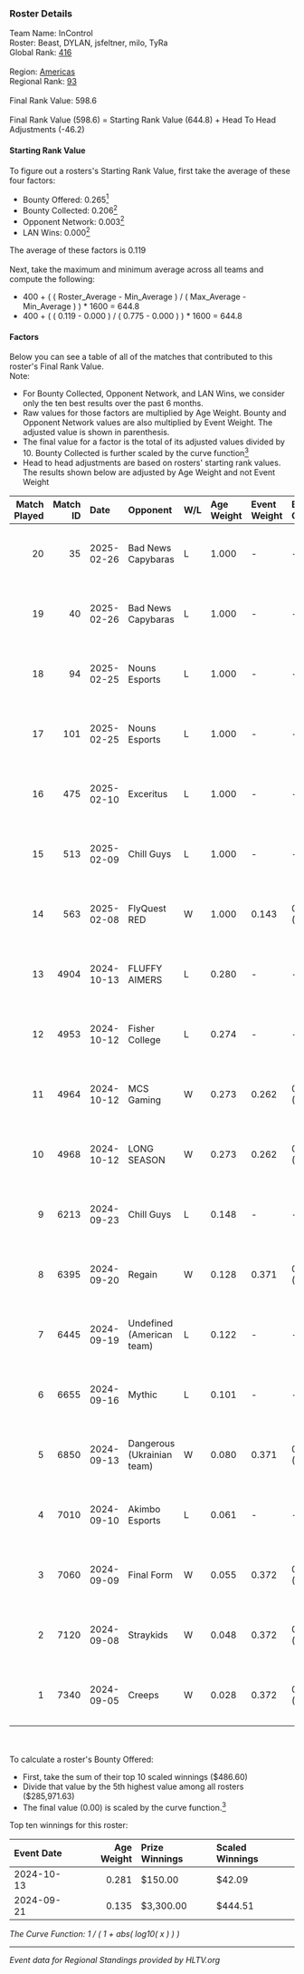 ### Roster Details<br />
Team Name: InControl<br />
Roster: Beast, DYLAN, jsfeltner, milo, TyRa<br />
Global Rank: [416](../../standings_global_2025_02_28.md)<br />
<br />
Region: [Americas]( ../../standings_americas_2025_02_28.md)<br />
Regional Rank: [93]( ../../standings_americas_2025_02_28.md)<br />
<br />
Final Rank Value:  598.6<br />
<br />
Final Rank Value (598.6) = Starting Rank Value (644.8) + Head To Head Adjustments (-46.2)<br />

#### Starting Rank Value<br />
To figure out a rosters's Starting Rank Value, first take the average of these four factors:<br />
- Bounty Offered: 0.265[<sup>1</sup>](#table2)
- Bounty Collected: 0.206[<sup>2</sup>](#table1)
- Opponent Network: 0.003[<sup>2</sup>](#table1)
- LAN Wins: 0.000[<sup>2</sup>](#table1)

The average of these factors is 0.119<br />
<br />
Next, take the maximum and minimum average across all teams and compute the following:<br />
- 400 + ( ( Roster_Average - Min_Average ) / ( Max_Average - Min_Average ) ) * 1600 = 644.8
- 400 + ( ( 0.119 - 0.000 ) / ( 0.775 - 0.000 ) ) * 1600 = 644.8


#### Factors<br />
Below you can see a table of all of the matches that contributed to this roster's Final Rank Value.<br />
Note:<br />

- For Bounty Collected, Opponent Network, and LAN Wins, we consider only the ten best results over the past 6 months.
- Raw values for those factors are multiplied by Age Weight. Bounty and Opponent Network values are also multiplied by Event Weight. The adjusted value is shown in parenthesis.
- The final value for a factor is the total of its adjusted values divided by 10. Bounty Collected is further scaled by the curve function[<sup>3</sup>](#curveFunction)
- Head to head adjustments are based on rosters' starting rank values. The results shown below are adjusted by Age Weight and not Event Weight
<span id="table1"></span><br />


| Match Played | Match ID | Date       | Opponent                   | W/L | Age Weight | Event Weight | Bounty Collected | Opponent Network | LAN Wins  | H2H Adj. | Roster                                |
| -: | -: | :- | :- | :- | :- | :- | :- | :- | :- | -: | :- |
|           20 |       35 | 2025-02-26 | Bad News Capybaras         | L   | 1.000      | -            | -                | -                | -         |   -13.54 | Beast, DYLAN, jsfeltner, milo, TyRa   |
|           19 |       40 | 2025-02-26 | Bad News Capybaras         | L   | 1.000      | -            | -                | -                | -         |   -14.78 | Beast, DYLAN, jsfeltner, milo, TyRa   |
|           18 |       94 | 2025-02-25 | Nouns Esports              | L   | 1.000      | -            | -                | -                | -         |    -4.66 | Beast, DYLAN, jsfeltner, milo, TyRa   |
|           17 |      101 | 2025-02-25 | Nouns Esports              | L   | 1.000      | -            | -                | -                | -         |    -4.88 | Beast, DYLAN, jsfeltner, milo, TyRa   |
|           16 |      475 | 2025-02-10 | Exceritus                  | L   | 1.000      | -            | -                | -                | -         |   -16.25 | Beast, DYLAN, jsfeltner, milo, TyRa   |
|           15 |      513 | 2025-02-09 | Chill Guys                 | L   | 1.000      | -            | -                | -                | -         |    -7.10 | Beast, DYLAN, jsfeltner, milo, TyRa   |
|           14 |      563 | 2025-02-08 | FlyQuest RED               | W   | 1.000      | 0.143        | 0.008 (0.001)    | 0.094 (0.013)    | 0 (0.000) |    16.48 | Beast, DYLAN, jsfeltner, milo, TyRa   |
|           13 |     4904 | 2024-10-13 | FLUFFY AIMERS              | L   | 0.280      | -            | -                | -                | -         |    -2.22 | Andrew, DYLAN, jsfeltner, mason, TyRa |
|           12 |     4953 | 2024-10-12 | Fisher College             | L   | 0.274      | -            | -                | -                | -         |    -2.61 | Andrew, DYLAN, jsfeltner, mason, TyRa |
|           11 |     4964 | 2024-10-12 | MCS Gaming                 | W   | 0.273      | 0.262        | 0.003 (0.000)    | 0.169 (0.012)    | 0 (0.000) |     4.42 | Andrew, DYLAN, jsfeltner, mason, TyRa |
|           10 |     4968 | 2024-10-12 | LONG SEASON                | W   | 0.273      | 0.262        | 0.000 (0.000)    | 0.000 (0.000)    | 0 (0.000) |     1.76 | Andrew, DYLAN, jsfeltner, mason, TyRa |
|            9 |     6213 | 2024-09-23 | Chill Guys                 | L   | 0.148      | -            | -                | -                | -         |    -1.12 | DYLAN, FIEND, jsfeltner, mason, TyRa  |
|            8 |     6395 | 2024-09-20 | Regain                     | W   | 0.128      | 0.371        | 0.000 (0.000)    | 0.069 (0.003)    | 0 (0.000) |     1.23 | DYLAN, FIEND, jsfeltner, mason, TyRa  |
|            7 |     6445 | 2024-09-19 | Undefined (American team)  | L   | 0.122      | -            | -                | -                | -         |    -1.94 | DYLAN, FIEND, jsfeltner, mason, TyRa  |
|            6 |     6655 | 2024-09-16 | Mythic                     | L   | 0.101      | -            | -                | -                | -         |    -2.19 | DYLAN, FIEND, jsfeltner, mason, TyRa  |
|            5 |     6850 | 2024-09-13 | Dangerous (Ukrainian team) | W   | 0.080      | 0.371        | 0.000 (0.000)    | 0.000 (0.000)    | 0 (0.000) |     0.51 | DYLAN, FIEND, jsfeltner, mason, TyRa  |
|            4 |     7010 | 2024-09-10 | Akimbo Esports             | L   | 0.061      | -            | -                | -                | -         |    -0.79 | DYLAN, FIEND, jsfeltner, mason, TyRa  |
|            3 |     7060 | 2024-09-09 | Final Form                 | W   | 0.055      | 0.372        | 0.001 (0.000)    | 0.083 (0.002)    | 0 (0.000) |     0.81 | DYLAN, FIEND, jsfeltner, mason, TyRa  |
|            2 |     7120 | 2024-09-08 | Straykids                  | W   | 0.048      | 0.372        | 0.000 (0.000)    | 0.006 (0.000)    | 0 (0.000) |     0.49 | DYLAN, FIEND, jsfeltner, mason, TyRa  |
|            1 |     7340 | 2024-09-05 | Creeps                     | W   | 0.028      | 0.372        | 0.000 (0.000)    | 0.003 (0.000)    | 0 (0.000) |     0.18 | DYLAN, FIEND, jsfeltner, mason, TyRa  |

<br />
<span id="table2"></span><br />
To calculate a roster's Bounty Offered:<br />

- First, take the sum of their top 10 scaled winnings ($486.60)
- Divide that value by the 5th highest value among all rosters ($285,971.63)
- The final value (0.00) is scaled by the curve function.[<sup>3</sup>](#curveFunction)

Top ten winnings for this roster:<br />

| Event Date | Age Weight | Prize Winnings | Scaled Winnings |
| :- | -: | :- | :- |
| 2024-10-13 |      0.281 | $150.00        | $42.09          |
| 2024-09-21 |      0.135 | $3,300.00      | $444.51         |


<span id="curveFunction"></span>_The Curve Function: 1 / ( 1 + abs( log10( x ) ) )_<br />

---
_Event data for Regional Standings provided by HLTV.org_<br />
